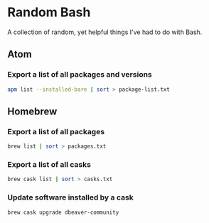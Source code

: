 # Random Bash

A collection of random, yet helpful things I've had to do with Bash.

## Atom

### Export a list of all packages and versions

```bash
apm list --installed-bare | sort > package-list.txt
```

## Homebrew

### Export a list of all packages

```bash
brew list | sort > packages.txt
```

### Export a list of all casks

```bash
brew cask list | sort > casks.txt
```

### Update software installed by a cask

```bash
brew cask upgrade dbeaver-community
```
